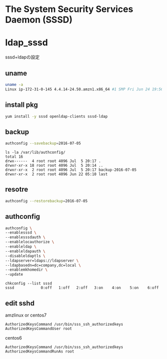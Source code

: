 The System Security Services Daemon (SSSD)
==========================================

# ldap_sssd
sssd+ldapの設定


uname
----
```bash
uname -a
Linux ip-172-31-0-145 4.4.14-24.50.amzn1.x86_64 #1 SMP Fri Jun 24 19:56:04 UTC 2016 x86_64 x86_64 x86_64 GNU/Linux
```
install pkg
----
```bash
yum install -y sssd openldap-clients sssd-ldap
```

backup
----
```bash
authconfig --savebackup=2016-07-05
```

```
ls -la /var/lib/authconfig/
total 16
drwx------  4 root root 4096 Jul  5 20:17 .
drwxr-xr-x 18 root root 4096 Jul  5 20:14 ..
drwxr-xr-x  2 root root 4096 Jul  5 20:17 backup-2016-07-05
drwxr-xr-x  2 root root 4096 Jun 22 05:10 last
```

resotre
---
```bash
authconfig --restorebackup=2016-07-05
```

authconfig
---
```bash
authconfig \
--enablesssd \
--enablesssdauth \
--enablelocauthorize \
--enableldap \
--enableldapauth \
--disableldaptls \
--ldapserver=ldaps://ldapserver \
--ldapbasedn=dc=company,dc=local \
--enablemkhomedir \
--update
```

```
chkconfig --list sssd
sssd            0:off   1:off   2:off   3:on    4:on    5:on    6:off
```

## edit sshd


amzlinux or centos7 
```
AuthorizedKeysCommand /usr/bin/sss_ssh_authorizedkeys
AuthorizedKeysCommandUser root
```

centos6 
```
AuthorizedKeysCommand /usr/bin/sss_ssh_authorizedkeys
AuthorizedKeysCommandRunAs root
```
